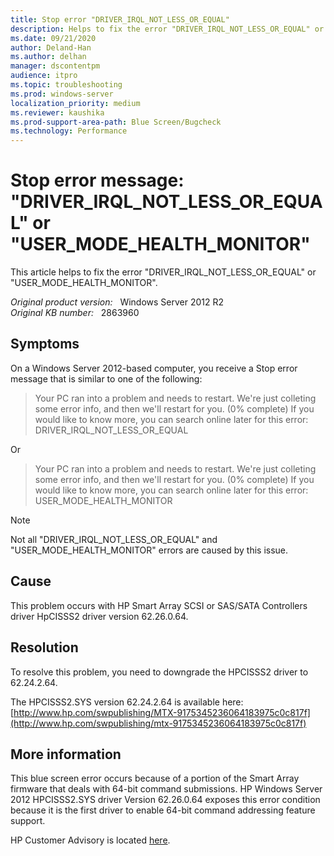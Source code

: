 ```yaml
---
title: Stop error "DRIVER_IRQL_NOT_LESS_OR_EQUAL"
description: Helps to fix the error "DRIVER_IRQL_NOT_LESS_OR_EQUAL" or "USER_MODE_HEALTH_MONITOR"
ms.date: 09/21/2020
author: Deland-Han
ms.author: delhan 
manager: dscontentpm
audience: itpro
ms.topic: troubleshooting
ms.prod: windows-server
localization_priority: medium
ms.reviewer: kaushika
ms.prod-support-area-path: Blue Screen/Bugcheck
ms.technology: Performance
---
```

# Stop error message: "DRIVER_IRQL_NOT_LESS_OR_EQUAL" or "USER_MODE_HEALTH_MONITOR"

This article helps to fix the error "DRIVER_IRQL_NOT_LESS_OR_EQUAL" or "USER_MODE_HEALTH_MONITOR".

_Original product version:_ &nbsp; Windows Server 2012 R2  
_Original KB number:_ &nbsp; 2863960

## Symptoms

On a Windows Server 2012-based computer, you receive a Stop error message that is similar to one of the following:

>Your PC ran into a problem and needs to restart. We're just colleting some error info, and then we'll restart for you. (0% complete)
If you would like to know more, you can search online later for this error: DRIVER_IRQL_NOT_LESS_OR_EQUAL

Or

>Your PC ran into a problem and needs to restart. We're just colleting some error info, and then we'll restart for you. (0% complete)
If you would like to know more, you can search online later for this error: USER_MODE_HEALTH_MONITOR

> [!NOTE]
> Not all "DRIVER_IRQL_NOT_LESS_OR_EQUAL" and "USER_MODE_HEALTH_MONITOR" errors are caused by this issue.

## Cause

This problem occurs with HP Smart Array SCSI or SAS/SATA Controllers driver HpCISSS2 driver version 62.26.0.64.

## Resolution

To resolve this problem, you need to downgrade the HPCISSS2 driver to 62.24.2.64. 

The HPCISSS2.SYS version 62.24.2.64 is available here: [http://www.hp.com/swpublishing/MTX-9175345236064183975c0c817f](http://www.hp.com/swpublishing/mtx-9175345236064183975c0c817f) 

## More information

This blue screen error occurs because of a portion of the Smart Array firmware that deals with 64-bit command submissions. HP Windows Server 2012 HPCISSS2.SYS driver Version 62.26.0.64 exposes this error condition because it is the first driver to enable 64-bit command addressing feature support.

HP Customer Advisory is located [here](http://h20566.www2.hp.com/portal/site/hpsc/template.page/public/help/docdisplay/?javax.portlet.begcachetok=com.vignette.cachetoken&javax.portlet.endcachetok=com.vignette.cachetoken&javax.portlet.prp_ba847bafb2a2d782fcbb0710b053ce01=wsrp-navigationalstate%3ddocid%253demr_na-c03793656-2%257cdoclocale%253d%257ccalledby%253d&javax.portlet.tpst=ba847bafb2a2d782fcbb0710b053ce01&ac.admitted=1371740522281.876444892.199480143).
